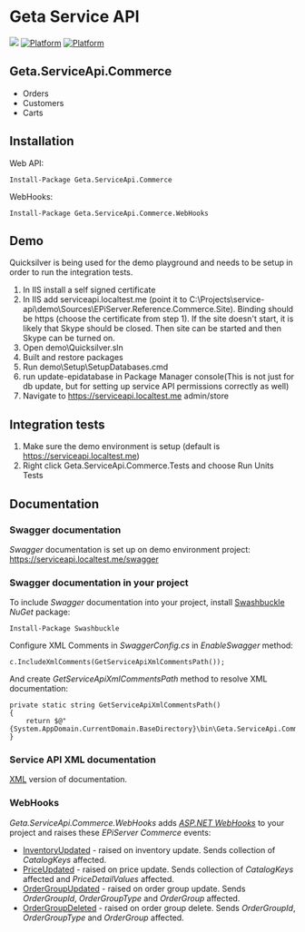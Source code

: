# Geta Service API

![](http://tc.geta.no/app/rest/builds/buildType:(id:TeamFrederik_ServiceApi_EPiBlogCreateAndPublishNuGetPackage)/statusIcon)
[![Platform](https://img.shields.io/badge/Platform-.NET%204.5.2-blue.svg?style=flat)](https://msdn.microsoft.com/en-us/library/w0x726c2%28v=vs.110%29.aspx)
[![Platform](https://img.shields.io/badge/Episerver%20Commerce-%2010-orange.svg?style=flat)](http://world.episerver.com/commerce/)

## Geta.ServiceApi.Commerce

* Orders
* Customers
* Carts

## Installation

Web API:
```
Install-Package Geta.ServiceApi.Commerce
```

WebHooks:
```
Install-Package Geta.ServiceApi.Commerce.WebHooks
```

## Demo
Quicksilver is being used for the demo playground and needs to be setup in order to run the integration tests.

1. In IIS install a self signed certificate
2. In IIS add serviceapi.localtest.me (point it to C:\Projects\service-api\demo\Sources\EPiServer.Reference.Commerce.Site). Binding should be https (choose the certificate from step 1). If the site doesn't start, it is likely that Skype should be closed. Then site can be started and then Skype can be turned on.
3. Open demo\Quicksilver.sln
4. Built and restore packages
5. Run demo\Setup\SetupDatabases.cmd
6. run update-epidatabase in Package Manager console(This is not just for db update, but for setting up service API permissions correctly as well)
7. Navigate to https://serviceapi.localtest.me admin/store


## Integration tests

1. Make sure the demo environment is setup (default is https://serviceapi.localtest.me)
2. Right click Geta.ServiceApi.Commerce.Tests and choose Run Units Tests

## Documentation

### Swagger documentation

_Swagger_ documentation is set up on demo environment project:
https://serviceapi.localtest.me/swagger

### Swagger documentation in your project

To include _Swagger_ documentation into your project, install [Swashbuckle](https://github.com/domaindrivendev/Swashbuckle) _NuGet_ package:
```
Install-Package Swashbuckle
```

Configure XML Comments in _SwaggerConfig.cs_ in _EnableSwagger_ method:
```
c.IncludeXmlComments(GetServiceApiXmlCommentsPath());
```

And create _GetServiceApiXmlCommentsPath_ method to resolve XML documentation:
```
private static string GetServiceApiXmlCommentsPath()
{
    return $@"{System.AppDomain.CurrentDomain.BaseDirectory}\bin\Geta.ServiceApi.Commerce.xml";
}
```

### Service API XML documentation

[XML](docs/service-api-xml.md) version of documentation.

### WebHooks

_Geta.ServiceApi.Commerce.WebHooks_ adds [_ASP.NET WebHooks_](https://github.com/aspnet/WebHooks) to your project and raises these _EPiServer Commerce_ events:
- [InventoryUpdated](http://world.episerver.com/documentation/Items/Developers-Guide/Episerver-Commerce/9/events/inventory-events/) - raised on inventory update. Sends collection of _CatalogKeys_ affected.
- [PriceUpdated](http://world.episerver.com/documentation/Items/Developers-Guide/Episerver-Commerce/9/events/pricing-events/) - raised on price update. Sends collection of _CatalogKeys_ affected and _PriceDetailValues_ affected.
- [OrderGroupUpdated](http://world.episerver.com/documentation/Items/Developers-Guide/Episerver-Commerce/9/Orders/order-events/) - raised on order group update. Sends _OrderGroupId_, _OrderGroupType_ and _OrderGroup_ affected.
- [OrderGroupDeleted](http://world.episerver.com/documentation/Items/Developers-Guide/Episerver-Commerce/9/Orders/order-events/) - raised on order group delete. Sends _OrderGroupId_, _OrderGroupType_ and _OrderGroup_ affected.
